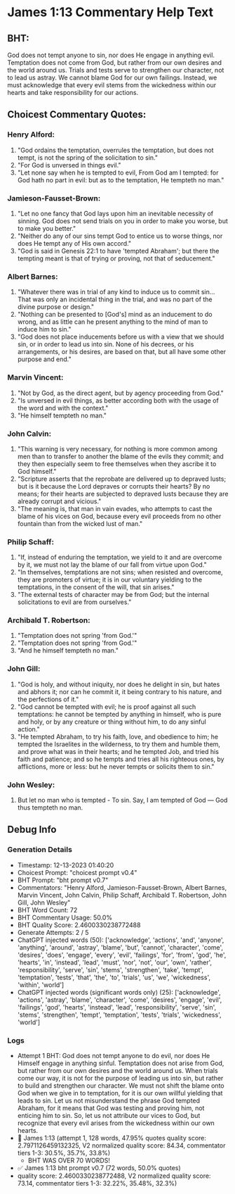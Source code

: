 # James 1:13 Commentary Help Text

## BHT:
God does not tempt anyone to sin, nor does He engage in anything evil. Temptation does not come from God, but rather from our own desires and the world around us. Trials and tests serve to strengthen our character, not to lead us astray. We cannot blame God for our own failings. Instead, we must acknowledge that every evil stems from the wickedness within our hearts and take responsibility for our actions.

## Choicest Commentary Quotes:
### Henry Alford:
1. "God ordains the temptation, overrules the temptation, but does not tempt, is not the spring of the solicitation to sin."
2. "For God is unversed in things evil."
3. "Let none say when he is tempted to evil, From God am I tempted: for God hath no part in evil: but as to the temptation, He tempteth no man."

### Jamieson-Fausset-Brown:
1. "Let no one fancy that God lays upon him an inevitable necessity of sinning. God does not send trials on you in order to make you worse, but to make you better." 
2. "Neither do any of our sins tempt God to entice us to worse things, nor does He tempt any of His own accord." 
3. "God is said in Genesis 22:1 to have 'tempted Abraham'; but there the tempting meant is that of trying or proving, not that of seducement."

### Albert Barnes:
1. "Whatever there was in trial of any kind to induce us to commit sin... That was only an incidental thing in the trial, and was no part of the divine purpose or design."
2. "Nothing can be presented to [God's] mind as an inducement to do wrong, and as little can he present anything to the mind of man to induce him to sin."
3. "God does not place inducements before us with a view that we should sin, or in order to lead us into sin. None of his decrees, or his arrangements, or his desires, are based on that, but all have some other purpose and end."

### Marvin Vincent:
1. "Not by God, as the direct agent, but by agency proceeding from God."
2. "Is unversed in evil things, as better according both with the usage of the word and with the context."
3. "He himself tempteth no man."

### John Calvin:
1. "This warning is very necessary, for nothing is more common among men than to transfer to another the blame of the evils they commit; and they then especially seem to free themselves when they ascribe it to God himself." 
2. "Scripture asserts that the reprobate are delivered up to depraved lusts; but is it because the Lord depraves or corrupts their hearts? By no means; for their hearts are subjected to depraved lusts because they are already corrupt and vicious."
3. "The meaning is, that man in vain evades, who attempts to cast the blame of his vices on God, because every evil proceeds from no other fountain than from the wicked lust of man."

### Philip Schaff:
1. "If, instead of enduring the temptation, we yield to it and are overcome by it, we must not lay the blame of our fall from virtue upon God."
2. "In themselves, temptations are not sins; when resisted and overcome, they are promoters of virtue; it is in our voluntary yielding to the temptations, in the consent of the will, that sin arises."
3. "The external tests of character may be from God; but the internal solicitations to evil are from ourselves."

### Archibald T. Robertson:
1. "Temptation does not spring 'from God.'" 
2. "Temptation does not spring 'from God.'" 
3. "And he himself tempteth no man."

### John Gill:
1. "God is holy, and without iniquity, nor does he delight in sin, but hates and abhors it; nor can he commit it, it being contrary to his nature, and the perfections of it." 
2. "God cannot be tempted with evil; he is proof against all such temptations: he cannot be tempted by anything in himself, who is pure and holy, or by any creature or thing without him, to do any sinful action."
3. "He tempted Abraham, to try his faith, love, and obedience to him; he tempted the Israelites in the wilderness, to try them and humble them, and prove what was in their hearts; and he tempted Job, and tried his faith and patience; and so he tempts and tries all his righteous ones, by afflictions, more or less: but he never tempts or solicits them to sin."

### John Wesley:
1. But let no man who is tempted - To sin.
Say, I am tempted of God — God thus tempteth no man.



## Debug Info
### Generation Details
- Timestamp: 12-13-2023 01:40:20
- Choicest Prompt: "choicest prompt v0.4"
- BHT Prompt: "bht prompt v0.7"
- Commentators: "Henry Alford, Jamieson-Fausset-Brown, Albert Barnes, Marvin Vincent, John Calvin, Philip Schaff, Archibald T. Robertson, John Gill, John Wesley"
- BHT Word Count: 72
- BHT Commentary Usage: 50.0%
- BHT Quality Score: 2.4600330238772488
- Generate Attempts: 2 / 5
- ChatGPT injected words (50):
	['acknowledge', 'actions', 'and', 'anyone', 'anything', 'around', 'astray', 'blame', 'but', 'cannot', 'character', 'come', 'desires', 'does', 'engage', 'every', 'evil', 'failings', 'for', 'from', 'god', 'he', 'hearts', 'in', 'instead', 'lead', 'must', 'nor', 'not', 'our', 'own', 'rather', 'responsibility', 'serve', 'sin', 'stems', 'strengthen', 'take', 'tempt', 'temptation', 'tests', 'that', 'the', 'to', 'trials', 'us', 'we', 'wickedness', 'within', 'world']
- ChatGPT injected words (significant words only) (25):
	['acknowledge', 'actions', 'astray', 'blame', 'character', 'come', 'desires', 'engage', 'evil', 'failings', 'god', 'hearts', 'instead', 'lead', 'responsibility', 'serve', 'sin', 'stems', 'strengthen', 'tempt', 'temptation', 'tests', 'trials', 'wickedness', 'world']

### Logs
- Attempt 1 BHT: God does not tempt anyone to do evil, nor does He Himself engage in anything sinful. Temptation does not arise from God, but rather from our own desires and the world around us. When trials come our way, it is not for the purpose of leading us into sin, but rather to build and strengthen our character. We must not shift the blame onto God when we give in to temptation, for it is our own willful yielding that leads to sin. Let us not misunderstand the phrase God tempted Abraham, for it means that God was testing and proving him, not enticing him to sin. So, let us not attribute our vices to God, but recognize that every evil arises from the wickedness within our own hearts.
- 🔄 James 1:13 (attempt 1, 128 words, 47.95% quotes quality score: 2.7971126459132325, V2 normalized quality score: 84.34, commentator tiers 1-3: 30.5%, 35.7%, 33.8%) 
	- BHT WAS OVER 70 WORDS!
- ✅ James 1:13 bht prompt v0.7 (72 words, 50.0% quotes)
- quality score: 2.4600330238772488, V2 normalized quality score: 73.14, commentator tiers 1-3: 32.22%, 35.48%, 32.3%)